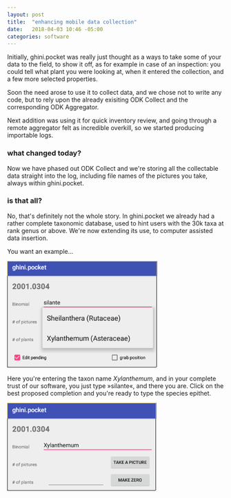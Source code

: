 ```yaml
---
layout: post
title:  "enhancing mobile data collection"
date:   2018-04-03 10:46 -05:00
categories: software
---
```


Initially, ghini.pocket was really just thought as a ways to take some of
your data to the field, to show it off, as for example in case of an
inspection: you could tell what plant you were looking at, when it entered
the collection, and a few more selected properties.

Soon the need arose to use it to collect data, and we chose not to write any
code, but to rely upon the already exisiting ODK Collect and the
corresponding ODK Aggregator.

Next addition was using it for quick inventory review, and going through a
remote aggregator felt as incredible overkill, so we started producing
importable logs.

### what changed today?

Now we have phased out ODK Collect and we're storing all the collectable
data straight into the log, including file names of the pictures you take,
always within ghini.pocket.

### is that all?

No, that's definitely not the whole story.  In ghini.pocket we already had a
rather complete taxonomic database, used to hint users with the 30k taxa at
rank genus or above.  We're now extending its use, to computer assisted data
insertion.

You want an example...

![pocket helps spelling](/images/2018-04-03-enhancing-mobile-data-collection.md_20180403_105948_5224IaO.png)

Here you're entering the taxon name *Xylanthemum*, and in your complete
trust of our software, you just type »silante«, and there you are.  Click on
the best proposed completion and you're ready to type the species epithet.

![pocket helps spelling](/images/2018-04-03-enhancing-mobile-data-collection.md_20180403_110641_5224VkU.png)
